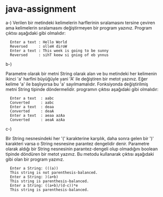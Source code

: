# java-assignment

a-) 
Verilen bir metindeki kelimelerin harflerinin sıralamasını tersine çeviren ama kelimelerin
sıralamasını değiştirmeyen bir program yazınız. Program çıktısı aşağıdaki gibi olmalıdır:

      Enter a text : Hello World
      Reversed     : olleH diroW
      Enter a text : This week is going to be sunny 
      Reversed     : sihT keew si gniog of eb ynnus

b-) 

Parametre olarak bir metni String olarak alan ve bu metindeki her kelimenin ikinci 'a'
harfini büyüğüyle yani 'A' ile değiştiren bir metot yazınız. Eğer kelime 'a' ile başlıyorsa bu 'a' 
sayılmamalıdır. Fonksiyonda değiştirilmiş metni String tipinde döndermelidir. programın çıktısı
aşağıdaki gibi olmalıdır:

      Enter a text  : aabc 
      Converted     : aabc 
      Enter a text  : deaa 
      Converted     : deaA 
      Enter a text  : aeaa azAa 
      Converted     : aeaA azAa

c-) 

Bir String nesnesindeki her '(' karakterine karşılık, daha sonra gelen bir ')' karakteri varsa o 
String nesnesine parantez dengelidir denir. Parametre olarak aldığı bir String nesnesinin 
parantez-dengeli olup olmadığını boolean tipinde döndüren bir metot yazınız. Bu metodu 
kullanarak çıktısı aşağıdaki gibi olan bir program yazınız.

      Enter a String: (((a))
      This string is not parenthesis-balanced. 
      Enter a String: )(a+b)
      This string is parenthesis-balanced. 
      Enter a String: ((a+b)/(d-c))*e
      This string is parenthesis-balanced.

 
